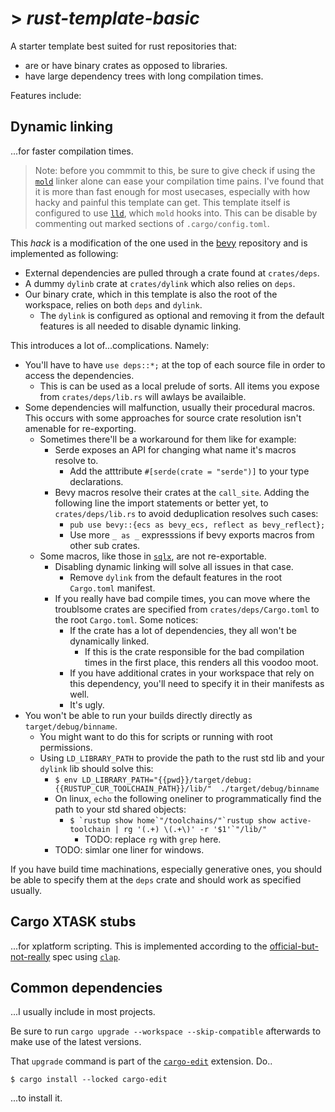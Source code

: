 # > *rust-template-basic*

A starter template best suited for rust repositories that:

- are or have binary crates as opposed to libraries.
- have large dependency trees with long compilation times.

Features include:

## Dynamic linking

...for faster compilation times. 

> Note: before you commmit to this, be sure to give check if using the [`mold`][mold] linker alone can ease your compilation time pains. I've found that it is more than fast enough for most usecases, especially with how hacky and painful this template can get. This template itself is configured to use [`lld`][lld], which `mold` hooks into. This can be disable by commenting out marked sections of `.cargo/config.toml`.

This *hack* is a modification of the one used in the [bevy][bevy] repository and is implemented as following:

* External dependencies are pulled through a crate found at `crates/deps`.
*  A dummy `dylinb` crate at `crates/dylink` which also relies on `deps`. 
*  Our binary crate, which in this template is also the root of the workspace, relies on both `deps` and `dylink`.
   -  The `dylink` is configured as optional and removing it from the default features is all needed to disable dynamic linking.


This introduces a lot of...complications. Namely:

* You'll have to have `use deps::*;` at the top of each source file in order to access the dependencies.
  - This is can be used as a local prelude of sorts. All items you expose from `crates/deps/lib.rs` will awlays be availaible.
* Some dependencies will malfunction, usually their procedural macros. This occurs with some approaches for source crate resolution isn't amenable for re-exporting.
   - Sometimes there'll be a workaround for them like for example:
       + Serde exposes an API for changing what name it's macros resolve to. 
         * Add the atttribute `#[serde(crate = "serde")]` to your type declarations.
       + Bevy macros resolve their crates at the `call_site`. Adding the following line the import statements or better yet, to `crates/deps/lib.rs` to avoid deduplication resolves such cases:
           * `pub use bevy::{ecs as bevy_ecs, reflect as bevy_reflect};`
           * Use more `_ as _` expresssions if bevy exports macros from other sub crates.
   - Some macros, like those in [`sqlx`][sqlx], are not re-exportable.
       + Disabling dynamic linking will solve all issues in that case.
           * Remove `dylink` from the default features in the root `Cargo.toml` manifest.
       + If you really have bad compile times, you can move where the troublsome crates are specified from `crates/deps/Cargo.toml` to the root `Cargo.toml`. Some notices:
           * If the crate has a lot of dependencies, they all won't be dynamically linked. 
             - If this is the crate responsible for the bad compilation times in the first place, this renders all this voodoo moot.
           * If you have additional crates in your workspace that rely on this dependency, you'll need to specify it in their manifests as well.
           * It's ugly.
* You won't be able to run your builds directly directly as `target/debug/binname`. 
    - You might want to do this for scripts or running with root permissions.
    - Using `LD_LIBRARY_PATH` to provide the path to the rust std lib and your `dylink` lib should solve this:
      +  ```$ env LD_LIBRARY_PATH="{{pwd}}/target/debug:{{RUSTUP_CUR_TOOLCHAIN_PATH}}/lib/"  ./target/debug/binname```
        * On linux, `echo` the following oneliner to programmatically find the path to your std shared objects:
          - ```$ `rustup show home`"/toolchains/"`rustup show active-toolchain | rg '(.+) \(.+\)' -r '$1'`"/lib/"```
            +  TODO: replace `rg` with `grep` here.
       * TODO: simlar one liner for windows.

If you have build time machinations, especially generative ones, you should be able to specify them at the `deps` crate and should work as specified usually.

## Cargo XTASK stubs

...for xplatform scripting. This is implemented according to the [official-but-not-really](https://github.com/matklad/cargo-xtask) spec using [`clap`](https://lib.rs/crates/clap).

##  Common dependencies

...I usually include in most projects.

Be sure to run `cargo upgrade --workspace --skip-compatible` afterwards to make use of the latest versions.

That `upgrade` command is part of the [`cargo-edit`][cedit] extension. Do..

```$ cargo install --locked cargo-edit```

...to install it.

[lld]: https://lld.llvm.org/
[mold]: https://github.com/rui314/mold/
[bevy]: https://github.com/bevyengine/bevy
[cedit]: https://lib.rs/crates/cargo-edit
[sqlx]: https://github.com/launchbadge/sqlx